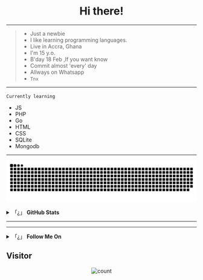 <h1 align='center'> Hi there!</h1>


--------


> * Just a newbie
> * I like learning programming languages.
> * Live in Accra, Ghana
> * I'm 15 y.o.
> * B'day 18 Feb
> ,If you want know 
> * Commit almost 'every' day
> * Allways on Whatsapp
> * `Tnx`
--------

`Currently learning`

* JS
* PHP
* Go
* HTML
* CSS
* SQLite
* Mongodb

--------

![LordSamuel](https://github.com/Platane/snk/raw/output/github-contribution-grid-snake.svg)

<details>
    <summary>「¿」 <b>GitHub Stats</b></summary><br/>

  <p align="center">
  <a href="https://github.com/Rlxfly"><img src="https://github-readme-stats.vercel.app/api/top-langs/?username=Lord-Samuel&layout=compact&theme=nightowl" /></a>
</p>
  
  <p align="center">
  <a href="https://github.com/Lord-Samuel"><img src="https://github-profile-summary-cards.vercel.app/api/cards/profile-details?username=Lord-Samuel&theme=monokai" /></a>
</p>

</details>

---------
---------

<details>
    <summary>「¿」 <b>Follow Me On</b></summary><br/>

<p align="center">
  <a href="https://wa.me/233245654110"><img src="https://img.shields.io/badge/WhatsApp-25D366?style=for-the-badge&logo=whatsapp&logoColor=white" /></a>
</p>

<p align="center">
  <a href="https://github.com/Lord-Samuel"><img src="https://img.shields.io/badge/Github-FFF?style=for-the-badge&logo=Github&logoColor=000000&link=https://github.com/Lord-Samuel" /></a>
</p>

</details>

  

## Visitor 
<p align="center">
<img align="center" alt="count" src="https://count.getloli.com/get/@:Lord-Samuel?theme=rule34">
</p>
